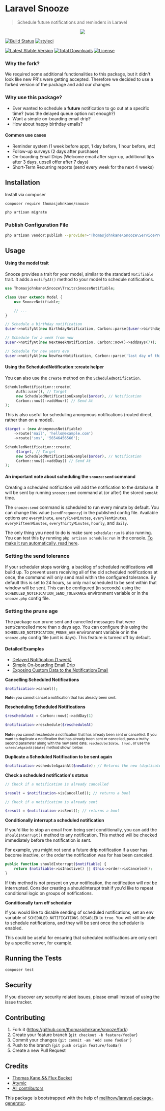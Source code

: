 Laravel Snooze
=================================

> Schedule future notifications and reminders in Laravel

<p align="center">
    <img src="./snooze-logo-v1.png" />
</p>

[![Build Status](https://travis-ci.org/thomasjohnkane/snooze.svg?branch=master)](https://travis-ci.org/thomasjohnkane/snooze)
[![styleci](https://styleci.io/repos/173246329/shield)](https://styleci.io/repos/173246329)

[![Latest Stable Version](https://poser.pugx.org/thomasjohnkane/snooze/v/stable)](https://packagist.org/packages/thomasjohnkane/snooze)
[![Total Downloads](https://poser.pugx.org/thomasjohnkane/snooze/downloads)](https://packagist.org/packages/thomasjohnkane/snooze)
[![License](https://poser.pugx.org/thomasjohnkane/snooze/license)](https://packagist.org/packages/thomasjohnkane/snooze)

### Why the fork?
We required some additional functionalities to this package, but it didn't look like new PR's were getting accepted.
Therefore we decided to use a forked version of the package and add our changes

### Why use this package?
- Ever wanted to schedule a <b>future</b> notification to go out at a specific time? (was the delayed queue option not enough?)
- Want a simple on-boarding email drip?
- How about happy birthday emails?

#### Common use cases
- Reminder system (1 week before appt, 1 day before, 1 hour before, etc)
- Follow-up surveys (2 days after purchase)
- On-boarding Email Drips (Welcome email after sign-up, additional tips after 3 days, upsell offer after 7 days)
- Short-Term Recurring reports (send every week for the next 4 weeks)

## Installation

Install via composer
```bash
composer require thomasjohnkane/snooze
```
```bash
php artisan migrate
```

### Publish Configuration File

```bash
php artisan vendor:publish --provider="Thomasjohnkane\Snooze\ServiceProvider" --tag="config"
```

## Usage

#### Using the model trait
Snooze provides a trait for your model, similar to the standard `Notifiable` trait.
It adds a `notifyAt()` method to your model to schedule notifications.

```php
use Thomasjohnkane\Snooze\Traits\SnoozeNotifiable;

class User extends Model {
    use SnoozeNotifiable;

    // ...
}

// Schedule a birthday notification
$user->notifyAt(new BirthdayNotification, Carbon::parse($user->birthday));

// Schedule for a week from now
$user->notifyAt(new NextWeekNotification, Carbon::now()->addDays(7));

// Schedule for new years eve
$user->notifyAt(new NewYearNotification, Carbon::parse('last day of this year'));
```

#### Using the ScheduledNotification::create helper
You can also use the `create` method on the `ScheduledNotification`.
```php
ScheduledNotification::create(
     Auth::user(), // Target
     new ScheduledNotificationExample($order), // Notification
     Carbon::now()->addHour() // Send At
);
```

This is also useful for scheduling anonymous notifications (routed direct, rather than on a model).
```php
$target = (new AnonymousNotifiable)
    ->route('mail', 'hello@example.com')
    ->route('sms', '56546456566');

ScheduledNotification::create(
     $target, // Target
     new ScheduledNotificationExample($order), // Notification
     Carbon::now()->addDay() // Send At
);
```

#### An important note about scheduling the `snooze:send` command

Creating a scheduled notification will add the notification to the database. It will be sent by running `snooze:send` command at (or after) the stored `sendAt` time.

The `snooze:send` command is scheduled to run every minute by default. You can change this value (`sendFrequency`) in the published config file. Available options are `everyMinute`, `everyFiveMinutes`, `everyTenMinutes`, `everyFifteenMinutes`, `everyThirtyMinutes`, `hourly`, and `daily`.

The only thing you need to do is make sure `schedule:run` is also running. You can test this by running `php artisan schedule:run` in the console. [To make it run automatically, read here][6].

### Setting the send tolerance

If your scheduler stops working, a backlog of scheduled notifications will build up. To prevent users receiving all of
the old scheduled notifications at once, the command will only send mail within the configured tolerance.
By default this is set to 24 hours, so only mail scheduled to be sent within that window will be sent. This can be
configured (in seconds) using the `SCHEDULED_NOTIFICATION_SEND_TOLERANCE` environment variable or in the `snooze.php` config file.

### Setting the prune age

The package can prune sent and cancelled messages that were sent/cancelled more than x days ago. You can
configure this using the `SCHEDULED_NOTIFICATION_PRUNE_AGE` environment variable or in the `snooze.php` config file
(unit is days). This feature is turned off by default.

#### Detailed Examples

- [Delayed Notification (1 week)][3]
- [Simple On-boarding Email Drip][5]
- [Exposing Custom Data to the Notification/Email][4]

**Cancelling Scheduled Notifications**

```php
$notification->cancel();
```
<small><b>Note:</b> you cannot cancel a notification that has already been sent.</small>

**Rescheduling Scheduled Notifications**

```php
$rescheduleAt = Carbon::now()->addDay(1)

$notification->reschedule($rescheduleAt)
```
<small><b>Note:</b> you cannot reschedule a notification that has already been sent or cancelled.</small>
<small>If you want to duplicate a notification that has already been sent or cancelled, pass a truthy second parameter along with the new send date; `reschedule($date, true)`, or use the `scheduleAgainAt($date)` method shown below.</small>

**Duplicate a Scheduled Notification to be sent again**

```php
$notification->scheduleAgainAt($newDate); // Returns the new (duplicated) $notification
```

**Check a scheduled notification's status**
```php
// Check if a notification is already cancelled

$result = $notification->isCancelled(); // returns a bool

// Check if a notification is already sent

$result = $notification->isSent(); // returns a bool
```

**Conditionally interrupt a scheduled notification**

If you'd like to stop an email from being sent conditionally, you can add the `shouldInterrupt()` method to any notification. This method will be checked immediately before the notification is sent.

For example, you might not send a future drip notification if a user has become inactive, or the order the notification was for has been canceled.

```php
public function shouldInterrupt($notifiable) {
    return $notifiable->isInactive() || $this->order->isCanceled();
}
```

If this method is not present on your notification, the notification will *not* be interrupted. Consider creating a shouldInterupt trait if you'd like to repeat conditional logic on groups of notifications.

**Conditionally turn off scheduler**

If you would like to disable sending of scheduled notifications, set an env variable of `SCHEDULED_NOTIFICATIONS_DISABLED` to `true`. You will still be able to schedule notifications, and they will be sent once the scheduler is enabled.

This could be useful for ensuring that scheduled notifications are only sent by a specific server, for example.

## Running the Tests

```bash
composer test
```

## Security

If you discover any security related issues, please email instead of using the issue tracker.

## Contributing

1. Fork it (<https://github.com/thomasjohnkane/snooze/fork>)
2. Create your feature branch (`git checkout -b feature/fooBar`)
3. Commit your changes (`git commit -am 'Add some fooBar'`)
4. Push to the branch (`git push origin feature/fooBar`)
5. Create a new Pull Request

## Credits

- [Thomas Kane && Flux Bucket](https://github.com/thomasjohnkane)
- [Atymic](https://github.com/atymic)
- [All contributors](https://github.com/thomasjohnkane/snooze/graphs/contributors)

This package is bootstrapped with the help of
[melihovv/laravel-package-generator](https://github.com/melihovv/laravel-package-generator).

[1]: ./docs/register-provider-and-facade.md "Register Service Provider && Facade"
[2]: https://carbon.nesbot.com/docs/ "Carbon"
[3]: ./docs/examples/basic-delayed-notification.md "Delayed 1 Week Example"
[4]: ./docs/examples/custom-data-example.md "Custom Data Example"
[5]: ./docs/examples/on-boarding-email-drip.md  "On-boarding Drip Example"
[6]: https://laravel.com/docs/5.7/scheduling#introduction "Configure Laravel Scheduler"
[7]: https://laravel.com/docs/5.7/scheduling#introduction "Generators"
